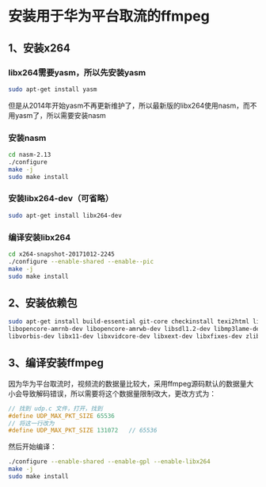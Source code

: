 # 安装用于华为平台取流的ffmpeg

## 1、安装x264

### libx264需要yasm，所以先安装yasm

```sh
sudo apt-get install yasm
```

但是从2014年开始yasm不再更新维护了，所以最新版的libx264使用nasm，而不用yasm了，所以需要安装nasm

### 安装nasm

```sh
cd nasm-2.13
./configure
make -j
sudo make install
```

### 安装libx264-dev（可省略）

```sh
sudo apt-get install libx264-dev
```

### 编译安装libx264

```sh
cd x264-snapshot-20171012-2245
./configure --enable-shared --enable--pic
make -j
sudo make install
```



## 2、安装依赖包

```sh
sudo apt-get install build-essential git-core checkinstall texi2html libfaac-dev \
libopencore-amrnb-dev libopencore-amrwb-dev libsdl1.2-dev libmp3lame-dev libtheora-dev \
libvorbis-dev libx11-dev libxvidcore-dev libxext-dev libxfixes-dev zlib1g-dev libopus-dev libavdevice-dev 
```



## 3、编译安装ffmpeg

因为华为平台取流时，视频流的数据量比较大，采用ffmpeg源码默认的数据量大小会导致解码错误，所以需要将这个数据量限制改大，更改方式为：

```C++
// 找到 udp.c 文件，打开，找到
#define UDP_MAX_PKT_SIZE 65536
// 将这一行改为
#define UDP_MAX_PKT_SIZE 131072   // 65536
```

然后开始编译：

```sh
./configure --enable-shared --enable-gpl --enable-libx264
make -j
sudo make install
```